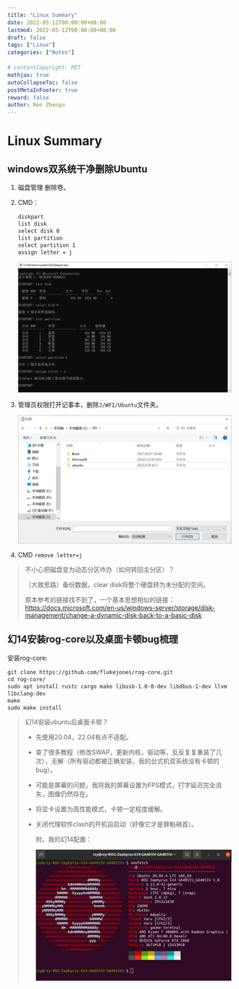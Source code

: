```yaml
---
title: "Linux Summary"
date: 2022-05-12T00:00:00+08:00
lastmod: 2022-05-12T00:00:00+08:00
draft: false
tags: ["Linux"]
categories: ["Notes"]

# contentCopyright: MIT
mathjax: true
autoCollapseToc: false
postMetaInFooter: true
reward: false
author: Ren Zhenyu
---
```


# Linux Summary

## windows双系统干净删除Ubuntu

1. 磁盘管理 删除卷。

2. CMD：

   ```
   diskpart
   list disk
   select disk 0
   list partition
   select partition 1
   assign letter = j
   ```

   ![image-20220512205919353](../../linux.assets/image-20220512205919353.png)

3. 管理员权限打开记事本，删除`J/WFI/Ubuntu`文件夹。

   ![image-20220512210227664](../../linux.assets/image-20220512210227664.png)

4. CMD `remove letter=j`

> 不小心把磁盘变为动态分区咋办（如何转回主分区）？
>
> （大致思路）备份数据，clear disk将整个硬盘转为未分配的空间。
>
> 原本参考的链接找不到了，一个基本思想相似的链接：<https://docs.microsoft.com/en-us/windows-server/storage/disk-management/change-a-dynamic-disk-back-to-a-basic-disk>

##  幻14安装rog-core以及桌面卡顿bug梳理

安装rog-core:

```
git clone https://github.com/flukejones/rog-core.git
cd rog-core/
sudo apt install rustc cargo make libusb-1.0-0-dev libdbus-1-dev llvm libclang-dev
make
sudo make install
```

> 幻14安装ubuntu后桌面卡顿？
>
> + 先使用20.04，22.04有点不适配。
>
> + 查了很多教程（修改SWAP，更新内核，驱动等，反反复复重装了几次），无解（所有驱动都被正确安装，我的台式机双系统没有卡顿的bug）。
>
> + 可能是屏幕的问题，我将我的屏幕设置为FPS模式，打字延迟完全消失，图像仍然存在。
>
> + 将显卡设置为高性能模式，卡顿一定程度缓解。
>
> + 关闭代理软件clash的开机自启动（好像它才是罪魁祸首）。
>
>   附，我的幻14配置：
>
>   ![rog_ubuntu](../../linux.assets/rog_ubuntu.png)
